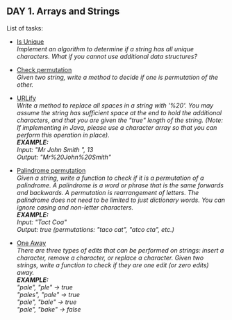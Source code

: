 ## DAY 1. Arrays and Strings

List of tasks:
- [Is Unique](https://github.com/yankouskia/cracking-interview/tree/master/DAY%201/IsUnique.java)  
  *Implement an algorithm to determine if a string has all unique characters. What if you cannot use additional data structures?*

- [Check permutation](https://github.com/yankouskia/cracking-interview/tree/master/DAY%201/CheckPermutation.java)  
  *Given two string, write a method to decide if one is permutation of the other.*

- [URLify](https://github.com/yankouskia/cracking-interview/tree/master/DAY%201/Urlify.java)  
  *Write a method to replace all spaces in a string with '%20'. You may assume the string has sufficient space at the end to hold the additional characters, and that you are given the "true" length of the string. (Note: If implementing in Java, please use a character array so that you can perform this operation in place).  
  __EXAMPLE:__  
  Input: "Mr John Smith ", 13  
  Output: "Mr%20John%20Smith"*

- [Palindrome permutation](https://github.com/yankouskia/cracking-interview/tree/master/DAY%201/PalindromePermutation.java)  
  *Given a string, write a function to check if it is a permutation of a palindrome. A palindrome is a word or phrase that is the same forwards and backwards. A permutation is rearrangement of letters. The palindrome does not need to be limited to just dictionary words. You can ignore casing and non-letter characters.  
  __EXAMPLE:__  
  Input: "Tact Coa"  
  Output: true (permutations: "taco cat", "atco cta", etc.)*

- [One Away](https://github.com/yankouskia/cracking-interview/tree/master/DAY%201/OneAway.java)  
  *There are three types of edits that can be performed on strings: insert a character, remove a character, or replace a character. Given two strings, write a function to check if they are one edit (or zero edits) away.  
  __EXAMPLE:__  
  "pale", "ple" -> true  
  "pales", "pale" -> true  
  "pale", "bale" -> true  
  "pale", "bake" -> false*
